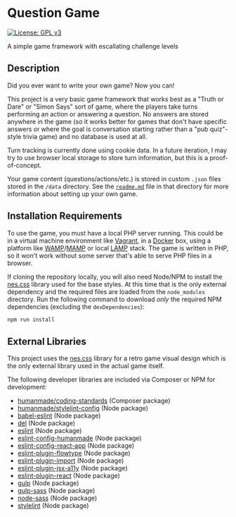 # Question Game
[![License: GPL v3](https://img.shields.io/badge/License-GPLv3-blue.svg)](https://www.gnu.org/licenses/gpl-3.0)

A simple game framework with escallating challenge levels

## Description

Did you ever want to write your own game? Now you can!

This project is a very basic game framework that works best as a "Truth or Dare" or "Simon Says" sort of game, where the players take turns performing an action or answering a question. No answers are stored anywhere in the game (so it works better for games that don't have specific answers or where the goal is conversation starting rather than a "pub quiz"-style trivia game) and no database is used at all.

Turn tracking is currently done using cookie data. In a future iteration, I may try to use browser local storage to store turn information, but this is a proof-of-concept.

Your game content (questions/actions/etc.) is stored in custom `.json` files stored in the `/data` directory. See the [`readme.md`](https://github.com/jazzsequence/question-game/blob/master/src/data/readme.md) file in that directory for more information about setting up your own game.

## Installation Requirements

To use the game, you must have a local PHP server running. This could be in a virtual machine environment like [Vagrant](https://www.vagrantup.com/), in a [Docker](https://www.docker.com/) box, using a platform like [WAMP](http://www.wampserver.com/en/)/[MAMP](https://www.mamp.info/en/) or local [LAMP](https://www.digitalocean.com/community/tags/lamp-stack?type=tutorials) stack. The game is written in PHP, so it won't work without some server that's able to serve PHP files in a browser.

If cloning the repository locally, you will also need Node/NPM to install the [nes.css](https://nostalgic-css.github.io/NES.css/) library used for the base styles. At this time that is the only external dependency and the required files are loaded from the `node_modules` directory. Run the following command to download _only_ the required NPM dependencies (excluding the `devDependencies`):

```bash
npm run install
```

## External Libraries

This project uses the [nes.css](https://nostalgic-css.github.io/NES.css/) library for a retro game visual design which is the only external library used in the actual game itself.

The following developer libraries are included via Composer or NPM for development:

* [humanmade/coding-standards](https://packagist.org/packages/humanmade/coding-standards) (Composer package)
* [humanmade/stylelint-config](https://www.npmjs.com/package/@humanmade/stylelint-config) (Node package)
* [babel-eslint](https://www.npmjs.com/package/babel-eslint) (Node package)
* [del](https://www.npmjs.com/package/del) (Node package)
* [eslint](https://www.npmjs.com/package/eslint) (Node package)
* [eslint-config-humanmade](https://www.npmjs.com/package/eslint-config-humanmade) (Node package)
* [eslint-config-react-app](https://www.npmjs.com/package/eslint-config-react-app) (Node package)
* [eslint-plugin-flowtype](https://www.npmjs.com/package/eslint-plugin-flowtype) (Node package)
* [eslint-plugin-import](https://www.npmjs.com/package/eslint-plugin-import) (Node package)
* [eslint-plugin-jsx-a11y](https://www.npmjs.com/package/eslint-plugin-jsx-a11y) (Node package)
* [eslint-plugin-react](https://www.npmjs.com/package/eslint-plugin-react) (Node package)
* [gulp](https://www.npmjs.com/package/gulp) (Node package)
* [gulp-sass](https://www.npmjs.com/package/gulp-sass) (Node package)
* [node-sass](https://www.npmjs.com/package/node-sass) (Node package)
* [stylelint](https://www.npmjs.com/package/stylelint) (Node package)